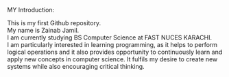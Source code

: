 MY Introduction:

This is my first Github repository.
<br>
My name is Zainab Jamil.
<br>
I am currently studying BS Computer Science at FAST NUCES KARACHI.
<br>
I am particularly interested in learning programming, as it helps to perform logical operations and it also provides opportunity to continuously learn and apply new concepts in computer science.
It fulfils my desire to create new systems while also encouraging critical thinking.

